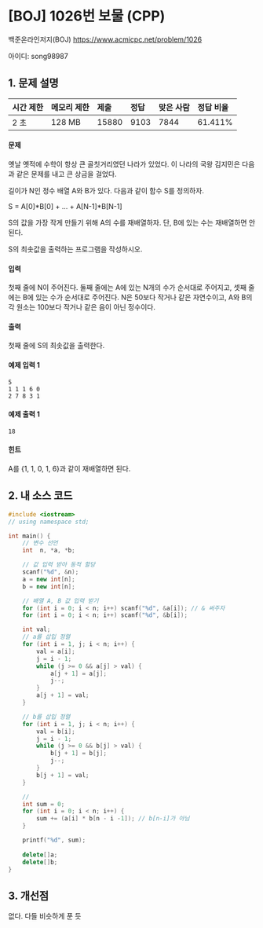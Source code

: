 # [BOJ] 1026번  보물 (CPP)

백준온라인저지(BOJ) https://www.acmicpc.net/problem/1026

아이디: song98987



## 1. 문제 설명

| 시간 제한 | 메모리 제한 | 제출  | 정답 | 맞은 사람 | 정답 비율 |
| :-------- | :---------- | :---- | :--- | :-------- | :-------- |
| 2 초      | 128 MB      | 15880 | 9103 | 7844      | 61.411%   |

#### 문제

옛날 옛적에 수학이 항상 큰 골칫거리였던 나라가 있었다. 이 나라의 국왕 김지민은 다음과 같은 문제를 내고 큰 상금을 걸었다.

길이가 N인 정수 배열 A와 B가 있다. 다음과 같이 함수 S를 정의하자.

S = A[0]*B[0] + ... + A[N-1]*B[N-1]

S의 값을 가장 작게 만들기 위해 A의 수를 재배열하자. 단, B에 있는 수는 재배열하면 안 된다.

S의 최솟값을 출력하는 프로그램을 작성하시오.

#### 입력

첫째 줄에 N이 주어진다. 둘째 줄에는 A에 있는 N개의 수가 순서대로 주어지고, 셋째 줄에는 B에 있는 수가 순서대로 주어진다. N은 50보다 작거나 같은 자연수이고, A와 B의 각 원소는 100보다 작거나 같은 음이 아닌 정수이다.

#### 출력

첫째 줄에 S의 최솟값을 출력한다.



#### 예제 입력 1

```
5
1 1 1 6 0
2 7 8 3 1
```

#### 예제 출력 1

```
18
```

#### 힌트

A를 {1, 1, 0, 1, 6}과 같이 재배열하면 된다.



## 2. 내 소스 코드

```C++
#include <iostream>
// using namespace std;

int main() {
	// 변수 선언
    int  n, *a, *b;

    // 값 입력 받아 동적 할당
	scanf("%d", &n);
	a = new int[n];
	b = new int[n];

    // 배열 A, B 값 입력 받기
	for (int i = 0; i < n; i++) scanf("%d", &a[i]); // & 써주자
	for (int i = 0; i < n; i++) scanf("%d", &b[i]);

	int val;
	// a를 삽입 정렬
	for (int i = 1, j; i < n; i++) {
		val = a[i];
		j = i - 1;
		while (j >= 0 && a[j] > val) {
			a[j + 1] = a[j];
			j--;
		}
		a[j + 1] = val;
	}

	// b를 삽입 정렬		
	for (int i = 1, j; i < n; i++) {
		val = b[i];
		j = i - 1;
		while (j >= 0 && b[j] > val) {
			b[j + 1] = b[j];
			j--;
		}
		b[j + 1] = val;
	}

    // 
	int sum = 0;
	for (int i = 0; i < n; i++) {
		sum += (a[i] * b[n - i -1]); // b[n-i]가 아님
	}

	printf("%d", sum);
    
    delete[]a;
    delete[]b;
}

```



## 3. 개선점

없다. 다들 비슷하게 푼 듯